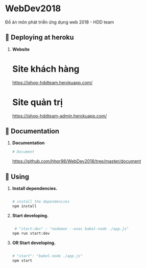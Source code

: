 # WebDev2018
Đồ án môn phát triển ứng dụng web 2018 - HDD team

## 🚀 Deploying at heroku

1. **Website**

   # Site khách hàng
   https://ishop-hddteam.herokuapp.com/
   # Site quản trị
   https://ishop-hddteam-admin.herokuapp.com/

## 🚀 Documentation

1. **Documentation**

   ```sh
   # Document
   ```
   https://github.com/hhpr98/WebDev2018/tree/master/document

## 🚀 Using

1. **Install dependencies.**

   ```sh
   
   # install the dependencies
   npm install

   ```

2. **Start developing.**

   ```sh
   
    # "start:dev" : "nodemon --exec babel-node ./app.js"
   npm run start:dev

   ```

2. **OR Start developing.**

   ```sh

   # "start": "babel-node ./app.js"
   npm start

   ```